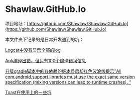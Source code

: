 # Shawlaw.GitHub.Io

项目地址：[https://github.com/Shawlaw/Shawlaw.GitHub.Io](https://github.com/Shawlaw/Shawlaw.GitHub.Io)



本文件夹下记录的是日常开发遇到的坑：

[Logcat中没有显示全部的log](./Logcat_Not_Showing_All_Logs)

[Apk编译出错，但只有100个编译错误信息]()

[升级gradle脚本中的各依赖的版本号后却红色波浪线提示”All com.android.support libraries must use the exact same version specification (mixing versions can lead to runtime crashes). “](./Use_Same_Support_Lib)

[Toast在使用上的一些坑](./Toast_Usage_Traps)